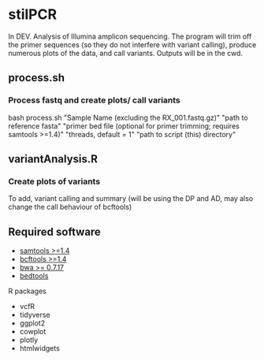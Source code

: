 # stilPCR

In DEV.
Analysis of Illumina amplicon sequencing. The program will trim off the primer sequences (so they do not interfere with variant calling), produce numerous plots of the data, and call variants. Outputs will be in the cwd.

## process.sh
### Process fastq and create plots/ call variants
bash process.sh "Sample Name (excluding the RX_001.fastq.gz)" "path to reference fasta" "primer bed file (optional for primer trimming; requires samtools >=1.4)" "threads, default = 1" "path to script (this) directory"

## variantAnalysis.R
### Create plots of variants
To add, variant calling and summary (will be using the DP and AD, may also change the call behaviour of bcftools)

## Required software
- [samtools >=1.4](http://www.htslib.org/download/)
- [bcftools >=1.4](http://www.htslib.org/download/)
- [bwa >= 0.7.17](https://sourceforge.net/projects/bio-bwa/files/)
- [bedtools](https://bedtools.readthedocs.io/en/latest/content/installation.html)


R packages
- vcfR
- tidyverse
- ggplot2
- cowplot
- plotly
- htmlwidgets
